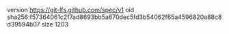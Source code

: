 version https://git-lfs.github.com/spec/v1
oid sha256:f57364061c2f7ad8693bb5a670dec5fd3b54062f65a4596820a88c8d39594b07
size 1203
